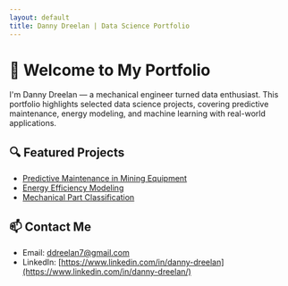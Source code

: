 ```yaml
---
layout: default
title: Danny Dreelan | Data Science Portfolio
---
```


# 👋 Welcome to My Portfolio

I'm Danny Dreelan — a mechanical engineer turned data enthusiast. This portfolio highlights selected data science projects, covering predictive maintenance, energy modeling, and machine learning with real-world applications.

## 🔍 Featured Projects

- [Predictive Maintenance in Mining Equipment](./projects/predictive-maintenance/)
- [Energy Efficiency Modeling](./projects/energy-efficiency-modeling/)
- [Mechanical Part Classification](./projects/mechanical-part-ml/)

## 📫 Contact Me

- Email: ddreelan7@gmail.com  
- LinkedIn: [https://www.linkedin.com/in/danny-dreelan](https://www.linkedin.com/in/danny-dreelan/)


